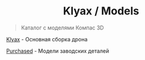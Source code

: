 <div align="center">

# Klyax / Models

</div>

> Каталог c моделями Компас 3D

[Klyax](./Klyax) - Основная сборка дрона

[Purchased](./Purchased) - Модели заводских деталей